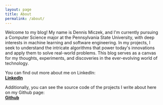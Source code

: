```yaml
---
layout: page
title: About
permalink: /about/
---
```


Welcome to my blog! My name is Dennis Miczek, and I'm currently pursuing a Computer Science major at the Pennsylvania State University, with deep interests in machine learning and software engineering. In my projects, I seek to understand the intricate algorithms that power today's innovations and apply them to solve real-world problems. This blog serves as a canvas for my thoughts, experiments, and discoveries in the ever-evolving world of technology.

You can find out more about me on LinkedIn:\
[**LinkedIn**](https://www.linkedin.com/in/dennis-miczek/)

Additionally, you can see the source code of the projects I write about here on my Github page:\
[**Github**](https://github.com/dmicz)
